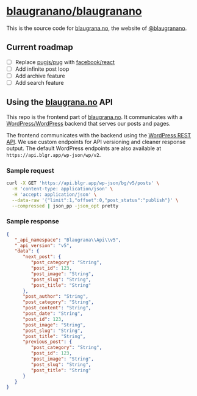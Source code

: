 # [blaugranano/blaugranano](https://github.com/blaugranano/blaugranano)

This is the source code for [blaugrana.no](https://www.blaugrana.no/), the website of [@blaugranano](https://github.com/blaugranano).

## Current roadmap

- [ ] Replace [pugjs/pug](https://github.com/pugjs/pug) with [facebook/react](https://github.com/facebook/react)
- [ ] Add infinite post loop
- [ ] Add archive feature
- [ ] Add search feature

## Using the [blaugrana.no](https://www.blaugrana.no/) API

This repo is the frontend part of [blaugrana.no](https://www.blaugrana.no/). It communicates with a [WordPress/WordPress](https://github.com/WordPress/WordPress) backend that serves our posts and pages.

The frontend communicates with the backend using the [WordPress REST API](https://developer.wordpress.org/rest-api/). We use custom endpoints for API versioning and cleaner response output. The default WordPress endpoints are also available at `https://api.blgr.app/wp-json/wp/v2`.

### Sample request

```sh
curl -X GET 'https://api.blgr.app/wp-json/bg/v5/posts' \
  -H 'content-type: application/json' \
  -H 'accept: application/json' \
  --data-raw '{"limit":1,"offset":0,"post_status":"publish"}' \
  --compressed | json_pp -json_opt pretty
```

### Sample response

```json
{
   "_api_namespace": "Blaugrana\\Api\\v5",
   "_api_version": "v5",
   "data": {
      "next_post": {
         "post_category": "String",
         "post_id": 123,
         "post_image": "String",
         "post_slug": "String",
         "post_title": "String"
      },
      "post_author": "String",
      "post_category": "String",
      "post_content": "String",
      "post_date": "String",
      "post_id": 123,
      "post_image": "String",
      "post_slug": "String",
      "post_title": "String",
      "previous_post": {
         "post_category": "String",
         "post_id": 123,
         "post_image": "String",
         "post_slug": "String",
         "post_title": "String"
      }
   }
}
```

